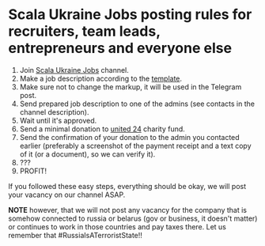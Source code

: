 # Scala Ukraine Jobs posting rules for recruiters, team leads, entrepreneurs and everyone else

1. Join [Scala Ukraine Jobs](https://t.me/scalauajobs) channel.
1. Make a job description according to the [template](VACANCY_TEMPLATE.md).
1. Make sure not to change the markup, it will be used in the Telegram post.
1. Send prepared job description to one of the admins (see contacts in the channel description). 
1. Wait until it's approved.
1. Send a minimal donation to [united 24](https://u24.gov.ua/) charity fund.
1. Send the confirmation of your donation to the admin you contacted earlier (preferably a screenshot of the payment receipt and a text copy of it (or a document), so we can verify it).
1. ???
1. PROFIT!

If you followed these easy steps, everything should be okay, we will post your vacancy on our channel ASAP.

**NOTE** however, that we will not post any vacancy for the company that is somehow connected to russia or belarus (gov or business, it doesn't matter) or continues to work in those countries and pay taxes there. Let us remember that #RussiaIsATerroristState!!